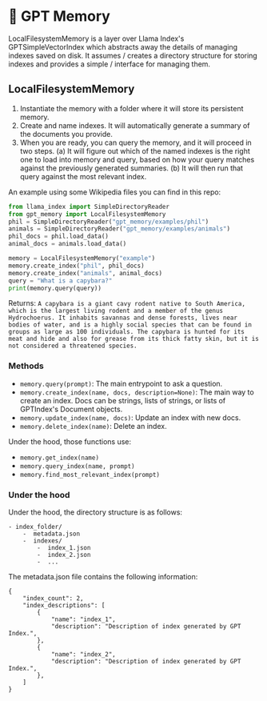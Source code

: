 # 🧠 GPT Memory

LocalFilesystemMemory is a layer over Llama Index's GPTSimpleVectorIndex which
abstracts away the details of managing indexes saved on disk. It assumes /
creates a directory structure for storing indexes and provides a simple /
interface for managing them.

## LocalFilesystemMemory

1. Instantiate the memory with a folder where it will store its persistent memory.
2. Create and name indexes. It will automatically generate a summary of the documents you provide.
3. When you are ready, you can query the memory, and it will proceed in two steps. (a) It will figure out which of the named indexes is the right one to load into memory and query, based on how your query matches against the previously generated summaries. (b) It will then run that query against the most relevant index.

An example using some Wikipedia files you can find in this repo:

```python
from llama_index import SimpleDirectoryReader
from gpt_memory import LocalFilesystemMemory
phil = SimpleDirectoryReader("gpt_memory/examples/phil")
animals = SimpleDirectoryReader("gpt_memory/examples/animals")
phil_docs = phil.load_data()
animal_docs = animals.load_data()

memory = LocalFilesystemMemory("example")
memory.create_index("phil", phil_docs)
memory.create_index("animals", animal_docs)
query = "What is a capybara?"
print(memory.query(query))
```

Returns: ```A capybara is a giant cavy rodent native to South America, which is the largest living rodent and a member of the genus Hydrochoerus. It inhabits savannas and dense forests, lives near bodies of water, and is a highly social species that can be found in groups as large as 100 individuals. The capybara is hunted for its meat and hide and also for grease from its thick fatty skin, but it is not considered a threatened species.```

### Methods

- ```memory.query(prompt)```: The main entrypoint to ask a question.
- ```memory.create_index(name, docs, description=None)```: The main way to create an index. Docs can be strings, lists of strings, or lists of GPTIndex's Document objects.
- ```memory.update_index(name, docs)```: Update an index with new docs.
- ```memory.delete_index(name)```: Delete an index.

Under the hood, those functions use:
- ```memory.get_index(name)```
- ```memory.query_index(name, prompt)```
- ```memory.find_most_relevant_index(prompt)```


### Under the hood
Under the hood, the directory structure is as follows:
```
- index_folder/
    -  metadata.json
    -  indexes/
        -  index_1.json
        -  index_2.json
        -  ...
```

The metadata.json file contains the following information:

```
{
    "index_count": 2,
    "index_descriptions": [
        {
            "name": "index_1",
            "description": "Description of index generated by GPT Index.",
        },
        {
            "name": "index_2",
            "description": "Description of index generated by GPT Index.",
        },
    ]
}
```


